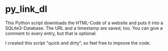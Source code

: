 py_link_dl
==========

This Python script downloads the HTML-Code of a website and puts it into a SQLite3-Database. The URL and a timestamp are saved, too. You can give a comment to every entry, but that is optional.

I created this script "quick and dirty", so feel free to improve the code.
